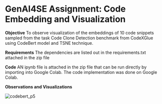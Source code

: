 # GenAI4SE Assignment: Code Embedding and Visualization

**Objective**
To observe visualization of the embeddings of 10 code snippets sampled from the task Code Clone Detection benchmark from CodeXGlue using CodeBert model and TSNE technique. 

**Requirements**
The dependencies are listed out in the requirements.txt attached in the zip file

**Code**
AN ipynb file is attached in the zip file that can be run directly by importing into Google Colab. The code implementation was done on Google Colab.

**Observations and Visualizations**

![codebert_p5](https://github.com/pankajthakurncsu/GenAI4SE_Assignment1/assets/142834390/0d1aa731-79bb-4986-b1f6-1ff15a872e03)
